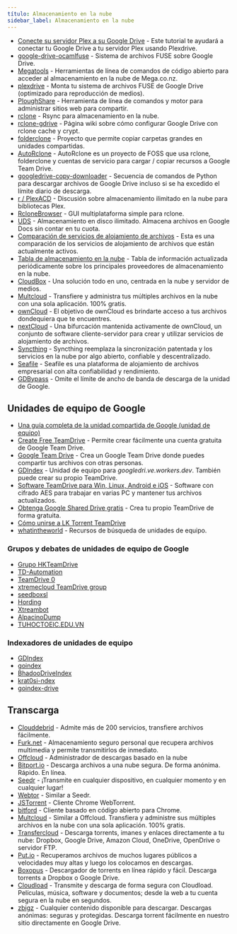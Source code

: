 ```yaml
---
título: Almacenamiento en la nube
sidebar_label: Almacenamiento en la nube
---
```


- [Conecte su servidor Plex a su Google Drive](https://bytesized-hosting.com/pages/plexdrive) - Este tutorial te ayudará a conectar tu Google Drive a tu servidor Plex usando Plexdrive.
- [google-drive-ocamlfuse](https://github.com/astrada/google-drive-ocamlfuse) - Sistema de archivos FUSE sobre Google Drive.
- [Megatools](https://megatools.megous.com/) - Herramientas de línea de comandos de código abierto para acceder al almacenamiento en la nube de Mega.co.nz.
- [plexdrive](https://github.com/dweidenfeld/plexdrive) - Monta tu sistema de archivos FUSE de Google Drive (optimizado para reproducción de medios).
- [PloughShare](https://github.com/mcrapet/plowshare) - Herramienta de línea de comandos y motor para administrar sitios web para compartir.
- [rclone](https://rclone.org/) - Rsync para almacenamiento en la nube.
- [rclone-gdrive](https://bytesized-hosting.com/pages/rclone-gdrive) - Página wiki sobre cómo configurar Google Drive con rclone cache y crypt.
- [folderclone](https://github.com/Spazzlo/folderclone) - Proyecto que permite copiar carpetas grandes en unidades compartidas.
- [AutoRclone](https://github.com/xyou365/AutoRclone/) - AutoRclone es un proyecto de FOSS que usa rclone, folderclone y cuentas de servicio para cargar / copiar recursos a Google Team Drive.
- [googledrive-copy-downloader](https://github.com/jonathanTIE/googledrive-copy-downloader) - Secuencia de comandos de Python para descargar archivos de Google Drive incluso si se ha excedido el límite diario de descarga.
- [r / PlexACD](https://www.reddit.com/r/PlexACD/) - Discusión sobre almacenamiento ilimitado en la nube para bibliotecas Plex.
- [RcloneBrowser](https://martins.ninja/RcloneBrowser/) - GUI multiplataforma simple para rclone.
- [UDS](https://github.com/stewartmcgown/uds) - Almacenamiento en disco ilimitado. Almacena archivos en Google Docs sin contar en tu cuota.
- [Comparación de servicios de alojamiento de archivos](https://en.wikipedia.org/wiki/Comparison_of_file_hosting_services) - Esta es una comparación de los servicios de alojamiento de archivos que están actualmente activos.
- [Tabla de almacenamiento en la nube](https://nafanz.github.io/cloudstorage.html) - Tabla de información actualizada periódicamente sobre los principales proveedores de almacenamiento en la nube.
- [CloudBox](http://cloudbox.works/) - Una solución todo en uno, centrada en la nube y servidor de medios.
- [Multcloud](https://www.multcloud.com/) - Transfiere y administra tus múltiples archivos en la nube con una sola aplicación. 100% gratis.
- [ownCloud](http://owncloud.com/client/) - El objetivo de ownCloud es brindarte acceso a tus archivos dondequiera que te encuentres.
- [nextCloud](http://nextcloud.com/) - Una bifurcación mantenida activamente de ownCloud, un conjunto de software cliente-servidor para crear y utilizar servicios de alojamiento de archivos.
- [Syncthing](http://syncthing.net/) - Syncthing reemplaza la sincronización patentada y los servicios en la nube por algo abierto, confiable y descentralizado.
- [Seafile](http://www.seafile.com/en/home/) - Seafile es una plataforma de alojamiento de archivos empresarial con alta confiabilidad y rendimiento.
- [GDBypass](https://gdbypass.host/) - Omite el límite de ancho de banda de descarga de la unidad de Google.

## Unidades de equipo de Google

- [Una guía completa de la unidad compartida de Google (unidad de equipo)](https://telegra.ph/A-complete-guide-of-shared-drive-Team-drive-01-23)
- [Create Free TeamDrive](https://ihaxk.com/2020/03/09/free-google-team-drive/) - Permite crear fácilmente una cuenta gratuita de Google Team Drive.
- [Google Team Drive](https://teamdrive.mfoxx.workers.dev/) - Crea un Google Team Drive donde puedes compartir tus archivos con otras personas.
- [GDIndex](https://github.com/ParveenBhadooOfficial/GDIndex) - Unidad de equipo para _googledri.ve.workers.dev_. También puede crear su propio TeamDrive.
- [Software TeamDrive para Win, Linux, Android e iOS](https://forum.teamdrive.net/viewforum.php?f=2) - Software con cifrado AES para trabajar en varias PC y mantener tus archivos actualizados.
- [Obtenga Google Shared Drive gratis](http://leon.educationhost.cloud) - Crea tu propio TeamDrive de forma gratuita.
- [Cómo unirse a LK Torrent TeamDrive](https://telegra.ph/How-to-Join-Kl-Torrent-TeamDrive-02-08)
- [whatintheworld](https://whatintheworld.xyz/) - Recursos de búsqueda de unidades de equipo.

### Grupos y debates de unidades de equipo de Google

- [Grupo HKTeamDrive](https://groups.google.com/d/forum/hkteamdrive1group)
- [TD-Automation](https://groups.google.com/d/forum/td-automation)
- [TeamDrive 0](https://groups.google.com/forum/m/#!forum/teamdrive0)
- [xtremecloud TeamDrive group](https://groups.google.com/d/forum/xtremecloud-tdgroup)
- [seedboxsl](https://groups.google.com/forum/embed/?place=forum/seedboxsl)
- [Hording](https://groups.google.com/d/forum/hoarding_mirror_group)
- [Xtreambot](https://teamdrive.xtremebot.workers.dev/)
- [AlpacinoDump](https://dh.alpacinodump.cf/)
- [TUHOCTOEIC.EDU.VN](https://driveteam.nguyenvanlong.blog/)

### Indexadores de unidades de equipo

- [GDIndex](https://github.com/maple3142/GDIndex)
- [goindex](https://github.com/K-E-N-W-A-Y/goindex)
- [BhadooDriveIndex](https://github.com/ParveenBhadooOfficial/BhadooDriveIndex)
- [krat0si-ndex](https://github.com/420tushar/krat0si-ndex)
- [goindex-drive](https://github.com/CHEF-KOCH/goindex-drive)

## Transcarga

- [Clouddebrid](https://clouddebrid.herokuapp.com/) - Admite más de 200 servicios, transfiere archivos fácilmente.
- [Furk.net](https://www.furk.net/) - Almacenamiento seguro personal que recupera archivos multimedia y permite transmitirlos de inmediato.
- [Offcloud](https://offcloud.com/) - Administrador de descargas basado en la nube
- [Bitport.io](https://bitport.io/welcome) - Descarga archivos a una nube segura. De forma anónima. Rápido. En línea.
- [Seedr](https://www.seedr.cc/) - ¡Transmite en cualquier dispositivo, en cualquier momento y en cualquier lugar!
- [Webtor](https://webtor.io/) - Similar a Seedr.
- [JSTorrent](https://www.jstorrent.com/) - Cliente Chrome WebTorrent.
- [bitford](https://github.com/astro/bitford) - Cliente basado en código abierto para Chrome.
- [Multcloud](https://www.multcloud.com/) - Similar a Offcloud. Transfiera y administre sus múltiples archivos en la nube con una sola aplicación. 100% gratis.
- [Transfercloud](https://transfercloud.io/) - Descarga torrents, imanes y enlaces directamente a tu nube: Dropbox, Google Drive, Amazon Cloud, OneDrive, OpenDrive o servidor FTP.
- [Put.io](https://put.io/) - Recuperamos archivos de muchos lugares públicos a velocidades muy altas y luego los colocamos en descargas.
- [Boxopus](https://boxopus.com/) - Descargador de torrents en línea rápido y fácil. Descarga torrents a Dropbox o Google Drive.
- [Cloudload](https://www.cloudload.com/login) - Transmite y descarga de forma segura con Cloudload. Películas, música, software y documentos; desde la web a tu cuenta segura en la nube en segundos.
- [zbigz](https://zbigz.com/) - Cualquier contenido disponible para descargar. Descargas anónimas: seguras y protegidas. Descarga torrent fácilmente en nuestro sitio directamente en Google Drive.

